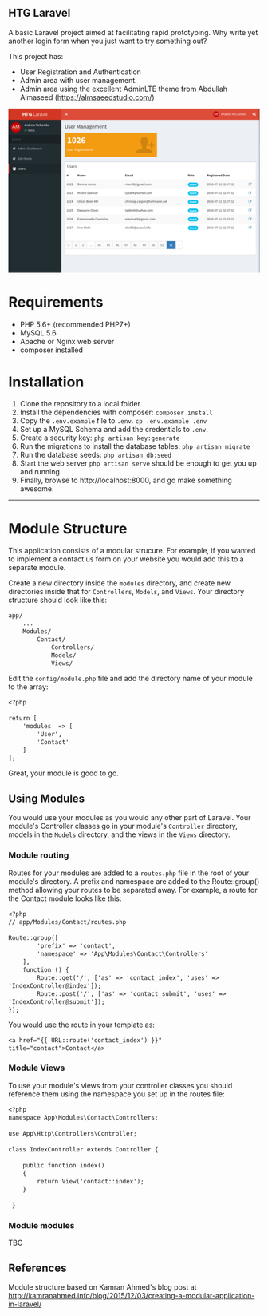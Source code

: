## HTG Laravel

A basic Laravel project aimed at facilitating rapid prototyping. Why write yet
another login form when you just want to try something out?

This project has:

* User Registration and Authentication
* Admin area with user management.
* Admin area using the excellent AdminLTE theme from Abdullah Almaseed (https://almsaeedstudio.com/)

![Screenshot](htg-admin.png)

# Requirements

* PHP 5.6+ (recommended PHP7+)
* MySQL 5.6
* Apache or Nginx web server
* composer installed

# Installation
1. Clone the repository to a local folder
2. Install the dependencies with composer: `composer install`
3. Copy the `.env.example` file to `.env`.  `cp .env.example .env`
4. Set up a MySQL Schema and add the credentials to `.env`.
5. Create a security key: `php artisan key:generate`
6. Run the migrations to install the database tables: `php artisan migrate`
7. Run the database seeds: `php artisan db:seed`
8. Start the web server `php artisan serve` should be enough to get you up and running.
9. Finally, browse to http://localhost:8000, and go make something awesome.

---
# Module Structure

This application consists of a modular strucure. For example, if you wanted to implement a contact us form on your website you would add this to a separate module.

Create a new directory inside the `modules` directory, and create new directories inside that for `Controllers`, `Models`, and `Views`.  Your directory structure should look like this:

    app/
        ...
        Modules/
            Contact/
                Controllers/
                Models/
                Views/

Edit the `config/module.php` file and add the directory name of your module to the array:

    <?php
    
    return [
        'modules' => [
            'User',
            'Contact'
        ]
    ];

Great, your module is good to go.

## Using Modules
You would use your modules as you would any other part of Laravel. Your module's Controller classes go in your module's `Controller` directory, models in the `Models` directory, and the views in the `Views` directory.

### Module routing
Routes for your modules are added to a `routes.php` file in the root of your module's directory. A prefix and namespace are added to the Route::group() method allowing your routes to be separated away.
For example, a route for the Contact module looks like this:

    <?php
    // app/Modules/Contact/routes.php
    
    Route::group([
            'prefix' => 'contact',
            'namespace' => 'App\Modules\Contact\Controllers'
        ],
        function () {
            Route::get('/', ['as' => 'contact_index', 'uses' => 'IndexController@index']);
            Route::post('/', ['as' => 'contact_submit', 'uses' => 'IndexController@submit']);
    });

You would use the route in your template as:

    <a href="{{ URL::route('contact_index') }}" title="contact">Contact</a>

### Module Views
To use your module's views from your controller classes you should reference them using the namespace you set up in the routes file:

    <?php
    namespace App\Modules\Contact\Controllers;

    use App\Http\Controllers\Controller;

    class IndexController extends Controller {

        public function index()
        {
            return View('contact::index');
        }

     }

### Module modules
TBC



## References

Module structure based on Kamran Ahmed's blog post at http://kamranahmed.info/blog/2015/12/03/creating-a-modular-application-in-laravel/


